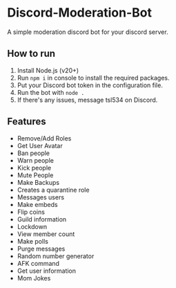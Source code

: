 # Discord-Moderation-Bot
A simple moderation discord bot for your discord server.

## How to run
1. Install Node.js (v20+)
2. Run `npm i` in console to install the required packages.
3. Put your Discord bot token in the configuration file.
4. Run the bot with `node .`
5. If there's any issues, message tsl534 on Discord.

## Features
- Remove/Add Roles
- Get User Avatar
- Ban people
- Warn people
- Kick people
- Mute People
- Make Backups
- Creates a quarantine role
- Messages users
- Make embeds
- Flip coins
- Guild information
- Lockdown
- View member count 
- Make polls
- Purge messages
- Random number generator
- AFK command
- Get user information
- Mom Jokes


